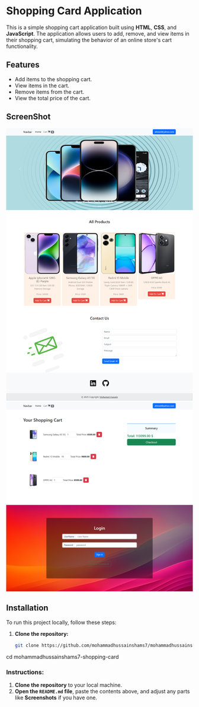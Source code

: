 # Shopping Card Application

This is a simple shopping cart application built using **HTML**, **CSS**, and **JavaScript**. The application allows users to add, remove, and view items in their shopping cart, simulating the behavior of an online store's cart functionality.

## Features

- Add items to the shopping cart.
- View items in the cart.
- Remove items from the cart.
- View the total price of the cart.
## ScreenShot

![screen 1](screencapture-127-0-0-1-5500-index-html-2025-02-15-12_15_50.png)
![screen 2](screencapture-127-0-0-1-5500-cart-html-2025-02-15-12_16_35.png)
![screen 3](screencapture-127-0-0-1-5500-login-html-2025-02-15-12_16_48.png)

## Installation

To run this project locally, follow these steps:

1. **Clone the repository:**
   ```bash
   git clone https://github.com/mohammadhussainshams7/mohammadhussainshams7-shopping-card.git
cd mohammadhussainshams7-shopping-card
### Instructions:
1. **Clone the repository** to your local machine.
2. **Open the `README.md` file**, paste the contents above, and adjust any parts like **Screenshots** if you have one.
